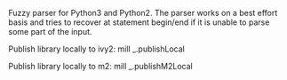 Fuzzy parser for Python3 and Python2.
The parser works on a best effort basis and tries to recover at statement begin/end
if it is unable to parse some part of the input.

Publish library locally to ivy2:
  mill _.publishLocal

Publish library locally to m2:
  mill _.publishM2Local
